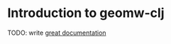 # Introduction to geomw-clj

TODO: write [great documentation](http://jacobian.org/writing/what-to-write/)
